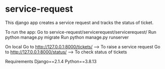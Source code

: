 # service-request
This django app creates a service request and tracks the status of ticket.

To run the app:
Go to service-request/servicerequest/servicerequest/
Run python manage.py migrate
Run python manage.py runserver

On local
Go to http://127.0.0.1:8000/tickets/ --> To raise a service request
Go to http://127.0.0.1:8000/status/ --> To check status of tickets

Requirements
Django==2.1.4
Python==3.8.13
